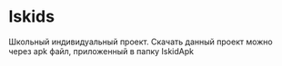 # Iskids
Школьный индивидуальный проект.
Cкачать данный проект можно через apk файл, приложенный в папку IskidApk

